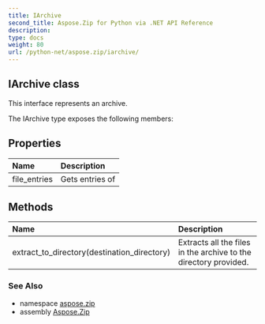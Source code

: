 ```yaml
---
title: IArchive
second_title: Aspose.Zip for Python via .NET API Reference
description: 
type: docs
weight: 80
url: /python-net/aspose.zip/iarchive/
---
```


## IArchive class

This interface represents an archive.

The IArchive type exposes the following members:
## Properties
| Name | Description |
| :- | :- |
|file_entries|Gets entries of|
## Methods
| Name | Description |
| :- | :- |
|extract_to_directory(destination_directory)|Extracts all the files in the archive to the directory provided.|

### See Also

* namespace [aspose.zip](/zip/python-net/aspose.zip/)
* assembly [Aspose.Zip](/zip/python-net/)

